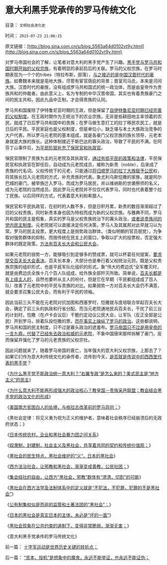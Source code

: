 # 意大利黑手党承传的罗马传统文化

目录： `文明社会进化史` 

时间： `2015-07-23 21:06:15` 

原文链接：[http://blog.sina.com.cn/s/blog_5563a64d0102vt9y.html](http://blog.sina.com.cn/s/blog_5563a64d0102vt9y.html)

对罗马帝国社会的了解，让笔者对意大利的黑手党产生了兴趣。[黑手党与罗马共和国时期开始的父权宗族](../../../2010/12/12/为什么黑手党不能政治统一意大利？.md)，有着明显的承前启后的关联。罗马的父权宗族，在罗马时期表现为一个个的tribes（特拉布斯，部落），[与之接近的是中国汉晋时代的豪族](../../../2010/5/15/中央集权社会危机时成为一盘散沙.md)。如曹魏本来就是亳地大族，尽管有宦官荫庇的背景；晋室司马氏，本来是河间大族。汉晋时代的豪族，没有组成罗马共和国式的统一政治体，而是由皇帝作为贵族共和的仲裁者。由此意义上，名为专制的中华汉晋帝国，其实也有着贵族豪门之间的民主共和，因此九品中正制，才会得贵族的认同。

罗马共和国废除了伊特鲁尼亚时期的王政，但是保留了[自伊特鲁尼亚时期已经完善的父权制度](../../../2013/3/11/伊特鲁尼亚，罗马的建城者，罗马的主人.md)。在王政时期作为王统治下的农业宗族，无非是些耕田地主率领着的农民，就成了日后罗马共和国中的贵族；在罗马做生意打工的拉丁移民农民工，就是日后的平民。平民家庭也是父权制度，但是单位小，缺乏堪与本土大族政治竞争的大户代表。所以罗马元老院的基本组成，就是各豪门父权宗族的族长领导，元老本身就是大族的族长。这种体制接近于斯巴达的寡头政治，导致了平民的不满。在阿芬丁山事件后，[为平民阶层补充了保民官和执政官](../../../2012/12/31/民主为何不能被代表？议会的意义在于否决票！.md)。

保民官限制了贵族为主的元老院及其执政官，[通过有损平民的政策和法律](../../../2013/3/12/罗马早期历史的真真假假，罗马的独立，贵族和平民.md)，平民保民官和执政官在卸任后，自动成为元老院成员，被称为新贵（noble），后来成了贵族的代名词。父权传统下的元老，只能通过[将归顺罗马的拉丁大族赋予公民](../../../2008/9/6/为什么统一地中海世界是罗马,不是雅典.md)权，将其族长拉入元老院的方式，补充贵族的代表。象尤利乌斯恺撒的家族，就是阿尔巴城的豪门，被举族迁入罗马，而成为罗马居民，并以维纳斯的世袭祭师的名义，成为元老院的当然成员。因此罗马元老院并不仅仅代表罗马，同时也代表着整个拉丁民族。以后同样的方式，代表着意大利和希腊人。

保民官和平民执政官，在初时的人数不多，但是日积月累，新贵的数目渐渐超过了旧的父权贵族，同时新贵本身也因为特权而成为新的父权宗族。与雅典不同，罗马共和国的民主是假象，真实的罗马是父权贵族统治下的寡头政治，[或者说贵族间的党内民主制度](http://blog.sina.com.cn/s/blog_14e04c1a00102w0zm.html)。元老院就可以直接决定任何决策，罗马人及其属邦对此早就习以为常。罗马的民主投票，更大程度上是弱势政治群体，（类似明朝的官员朋党），为争取对强势群体的抑制，而按传统在民主上的窗口，争取以扩大的投票权，否定强大群体的既定政策，[方法有百夫长大会和公民大会](../../../2013/3/12/罗马共和国的元老院，百夫长大会，公民大会的政治权力.md)。

如果元老院的弱势一方，能够吸引到足够多的赞成票，就可以杯葛任何提案，[要求提交百夫长大会表决](../../../2010/8/12/罗马帝国百人队长的百人队.md)。百夫长本身，大部分也是奉行着父权统治元则，既是父权贵族宗族的组织形式，也是平民军队化组织的形式。象“伟大的费边氏”全军覆灭时，就是由费边氏全族十几个百人队组成，给外族全部歼灭所致。简单说，[百夫长都是有上级主人的](../../../2013/3/13/人道主义和感恩图报是奴隶社会的意识形态.md)，自然也要听从主人的吩付，但是它在早期（平民都组成成了百人队）改善了元老院中的平民与贵族的对比。如果弱势一方对百夫长大会仍不满意，就会要求召集公民大会，而有利于平民的领袖。

因此当前三头不能在元老院对抗加图和西塞罗时，恺撒就与庞培联合举起百夫长大会，确定了前三头的执政和行省分配。而当元老院通地民兵百夫长，干扰了前三台的计划时，恺撒（在卢卡会议后）干脆约定动议公民大会，让军队（反正全部是公民）开到罗马，排着队投恺撒的票，[而在事实上操纵了罗马的政治](../../../2010/9/27/罗马元老院的缺陷；三权分立不民主；现代国会；.md)。这些都说明，罗马共和国的民主制度，只不过是寡头政治的遮羞布。[罗马帝国只不过是用皇帝的一言九鼎，代替了已经失去政治权威的元老院](../../../2010/9/27/罗马的一党和一头专制；罗马军队的民主集中制；.md)，不象中国唐宋那样拆解了豪门，反而保留并强化了罗马的元老贵族的父权宗社。

因此问题就来了，随着罗马帝国的衰亡，当年强大的意大利父权宗族，上那去了？如果它们作为意大利传统文化的承传者，流传到今天，[是否就是传说中的西西里代表的黑手党](../../../2010/12/10/教皇和黑手党；为什么意大利不能再形成强大的政治核心？.md)？

《[为什么黑手党不能政治统一意大利？“右翼专政”是怎么来的？美式民主是“地方主义”的民主](../../../2010/12/12/为什么黑手党不能政治统一意大利？.md)》

《[为什么意大利不能再形成强大的政治核心？教皇国－贵族采邑联盟；教会结合黑手党的政治文化的形成](../../../2010/12/10/教皇和黑手党；为什么意大利不能再形成强大的政治核心？.md)》

《[美国南方贫困白人的处境，与格拉古改革前的罗马异同；](../../../2015/6/21/美国南方贫困白人的处境，与格拉古改革前的罗马异同.md)》

《黑社会定律：将见义勇为视为正义的维护者，意味着社会秩序已经崩溃后的无政府状态；》

《[日本传统农村，企业和黑社会暴力团之间关系](../../../2014/10/17/日本传统农村，企业和黑社会暴力团之间关系.md)》

《[奴隶制，封建制，社会主义及黑社会，共享着共同的契约和传统价值观；](../../../2014/9/10/封建制度和社会主义，是奴隶制的子集，具有奴隶社会的全部特征；.md)》

《[黑社会的民生特点，黑社会维护的“义”，日本的黑社会](../../../2014/9/9/黑社会的民生特点，黑社会的“义”，日本的黑社会和日本企业.md)》

《[西方法治社会，让邪教和黑社会，渐渐变成善教，公民社团；](../../../2014/6/25/为什么“洋人命贵，国民命贱”，必须“宁与洋人，勿与家奴”？.md)》

《[集会结社的自由，让西方“黑社会，邪教”群体有“澄清，切割”的可能](../../../2014/6/24/东方大妈在西方的“广场舞”，就是西方人眼中的“邪教”.md)》

《[黑社会在西方法学及法制体系中的定义就是“不犯法，不犯罪，犯罪的不是黑社会”](../../../2014/6/11/未经定义的“黑社会，邪教”，帽子可以扣到任何小民头上.md)》

《[公有制集权似是而非的监管和土著法团的“黑社会”；](../../../2014/5/9/公有制土著法团的国进民退和黑社会.md)》

《[日本的黑社会是真实日本的主体，未必是“坏的一面”](../../../2014/3/31/真实的日本是天皇领导的黑社会.md)》

《[黑社会现象在公共约束的遏制下，变得非常脆弱，渐渐无害；](../../../2012/12/3/黑社会在公共约束下脆弱而渐渐无害.md)》

《意大利黑手党承传的罗马传统文化》

前一篇： [十字军运动是世界历史关键的转折点；](../../../2015/8/22/十字军运动是世界历史关键的转折点；.md)

后一篇： [“资本，投机”是想象中的魔鬼，永远不能举证，也永远不能证伪；](../../../2015/7/12/“资本，投机”是想象中的魔鬼，永远不能举证，也永远不能证伪；.md)

